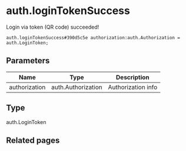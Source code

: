 # auth.loginTokenSuccess
Login via token (QR code) succeeded!

```
auth.loginTokenSuccess#390d5c5e authorization:auth.Authorization = auth.LoginToken;
```

## Parameters
| Name | Type | Description |
| ---- | :----: | ----------- |
| authorization | auth.Authorization | Authorization info |


## Type
auth.LoginToken

## Related pages
